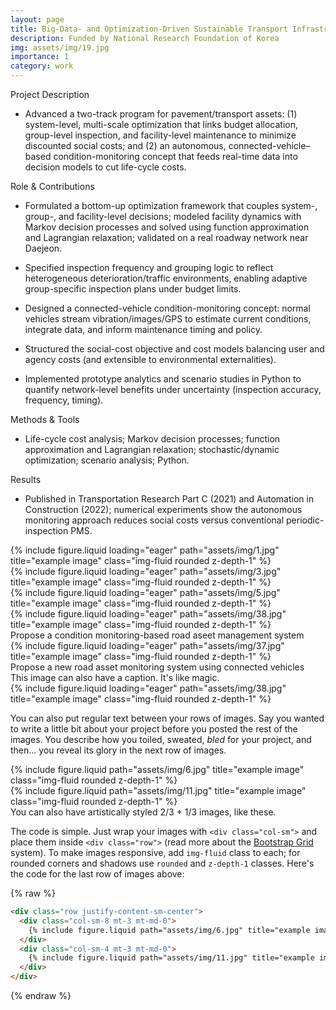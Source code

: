 ```yaml
---
layout: page
title: Big-Data- and Optimization-Driven Sustainable Transport Infrastructure Asset Management
description: Funded by National Research Foundation of Korea 
img: assets/img/19.jpg
importance: 1
category: work
---
```


Project Description 

- Advanced a two-track program for pavement/transport assets: (1) system-level, multi-scale optimization that links budget allocation, group-level inspection, and facility-level maintenance to minimize discounted social costs; and (2) an autonomous, connected-vehicle–based condition-monitoring concept that feeds real-time data into decision models to cut life-cycle costs.

Role & Contributions

- Formulated a bottom-up optimization framework that couples system-, group-, and facility-level decisions; modeled facility dynamics with Markov decision processes and solved using function approximation and Lagrangian relaxation; validated on a real roadway network near Daejeon. 
 
- Specified inspection frequency and grouping logic to reflect heterogeneous deterioration/traffic environments, enabling adaptive group-specific inspection plans under budget limits. 

- Designed a connected-vehicle condition-monitoring concept: normal vehicles stream vibration/images/GPS to estimate current conditions, integrate data, and inform maintenance timing and policy. 
 
- Structured the social-cost objective and cost models balancing user and agency costs (and extensible to environmental externalities). 

- Implemented prototype analytics and scenario studies in Python to quantify network-level benefits under uncertainty (inspection accuracy, frequency, timing).

Methods & Tools 

- Life-cycle cost analysis; Markov decision processes; function approximation and Lagrangian relaxation; stochastic/dynamic optimization; scenario analysis; Python.

Results

- Published in Transportation Research Part C (2021) and Automation in Construction (2022); numerical experiments show the autonomous monitoring approach reduces social costs versus conventional periodic-inspection PMS.

<div class="row">
    <div class="col-sm mt-3 mt-md-0">
        {% include figure.liquid loading="eager" path="assets/img/1.jpg" title="example image" class="img-fluid rounded z-depth-1" %}
    </div>
    <div class="col-sm mt-3 mt-md-0">
        {% include figure.liquid loading="eager" path="assets/img/3.jpg" title="example image" class="img-fluid rounded z-depth-1" %}
    </div>
    <div class="col-sm mt-3 mt-md-0">
        {% include figure.liquid loading="eager" path="assets/img/5.jpg" title="example image" class="img-fluid rounded z-depth-1" %}
    </div>
</div>

<div class="row">
    <div class="col-sm mt-3 mt-md-0">
        {% include figure.liquid loading="eager" path="assets/img/38.jpg" title="example image" class="img-fluid rounded z-depth-1" %}
    </div>
</div>
<div class="caption">
    Propose a condition monitoring-based road aseet management system 
</div>
<div class="row">
    <div class="col-sm mt-3 mt-md-0">
        {% include figure.liquid loading="eager" path="assets/img/37.jpg" title="example image" class="img-fluid rounded z-depth-1" %}
    </div>
</div>
<div class="caption">
    Propose a new road asset monitoring system using connected vehicles 
</div>
<div class="caption">
    This image can also have a caption. It's like magic.
</div>


<div class="container">
  <div class="row">
    <div class="col-md-8 offset-md-1">
        {% include figure.liquid loading="eager" path="assets/img/38.jpg" title="example image" class="img-fluid rounded z-depth-1" %}
  </div>
</div>


You can also put regular text between your rows of images.
Say you wanted to write a little bit about your project before you posted the rest of the images.
You describe how you toiled, sweated, _bled_ for your project, and then... you reveal its glory in the next row of images.

<div class="row justify-content-sm-center">
    <div class="col-sm-8 mt-3 mt-md-0">
        {% include figure.liquid path="assets/img/6.jpg" title="example image" class="img-fluid rounded z-depth-1" %}
    </div>
    <div class="col-sm-4 mt-3 mt-md-0">
        {% include figure.liquid path="assets/img/11.jpg" title="example image" class="img-fluid rounded z-depth-1" %}
    </div>
</div>
<div class="caption">
    You can also have artistically styled 2/3 + 1/3 images, like these.
</div>

The code is simple.
Just wrap your images with `<div class="col-sm">` and place them inside `<div class="row">` (read more about the <a href="https://getbootstrap.com/docs/4.4/layout/grid/">Bootstrap Grid</a> system).
To make images responsive, add `img-fluid` class to each; for rounded corners and shadows use `rounded` and `z-depth-1` classes.
Here's the code for the last row of images above:

{% raw %}

```html
<div class="row justify-content-sm-center">
  <div class="col-sm-8 mt-3 mt-md-0">
    {% include figure.liquid path="assets/img/6.jpg" title="example image" class="img-fluid rounded z-depth-1" %}
  </div>
  <div class="col-sm-4 mt-3 mt-md-0">
    {% include figure.liquid path="assets/img/11.jpg" title="example image" class="img-fluid rounded z-depth-1" %}
  </div>
</div>
```

{% endraw %}
